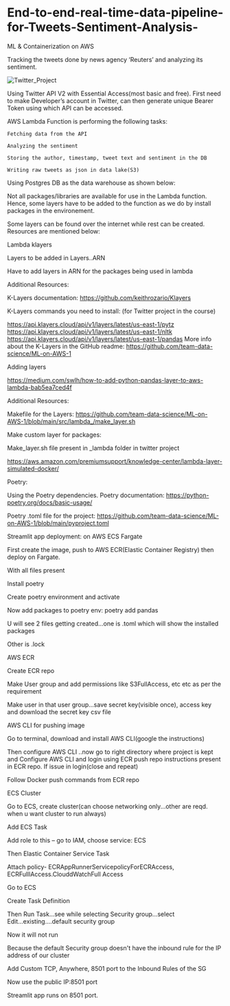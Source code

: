 # End-to-end-real-time-data-pipeline-for-Tweets-Sentiment-Analysis-

ML & Containerization on AWS 

Tracking the tweets done by news agency ‘Reuters’ and analyzing its sentiment. 


![Twitter_Project](https://user-images.githubusercontent.com/57750483/199290956-139c9a3a-dcd4-4ec6-a668-45a0280fcea5.png)



 

Using Twitter API V2 with Essential Access(most basic and free). First need to make Developer’s account in Twitter, can then generate unique Bearer Token using which API can be accessed.  

AWS Lambda Function is performing the following tasks: 

    Fetching data from the API 

    Analyzing the sentiment 

    Storing the author, timestamp, tweet text and sentiment in the DB 

    Writing raw tweets as json in data lake(S3) 

Using Postgres DB as the data warehouse as shown below: 

Not all packages/libraries are available for use in the Lambda function. Hence, some layers have to be added to the function as we do by install packages in the environement.  

Some layers can be found over the internet while rest can be created. Resources are mentioned below:  

Lambda klayers  

Layers to be added in Layers..ARN   

Have to add layers in ARN for the packages being used in lambda  

Additional Resources:  

K-Layers documentation: https://github.com/keithrozario/Klayers  

K-Layers commands you need to install: (for Twitter project in the course)  

https://api.klayers.cloud/api/v1/layers/latest/us-east-1/pytz https://api.klayers.cloud/api/v1/layers/latest/us-east-1/nltk https://api.klayers.cloud/api/v1/layers/latest/us-east-1/pandas More info about the K-Layers in the GitHub readme: https://github.com/team-data-science/ML-on-AWS-1  

 

Adding layers  

https://medium.com/swlh/how-to-add-python-pandas-layer-to-aws-lambda-bab5ea7ced4f  

Additional Resources:  

Makefile for the Layers: https://github.com/team-data-science/ML-on-AWS-1/blob/main/src/lambda_/make_layer.sh  

Make custom layer for packages:  

Make_layer.sh file present in _lambda folder in twitter project  

https://aws.amazon.com/premiumsupport/knowledge-center/lambda-layer-simulated-docker/   

Poetry: 

Using the Poetry dependencies. Poetry documentation: https://python-poetry.org/docs/basic-usage/  

Poetry .toml file for the project: https://github.com/team-data-science/ML-on-AWS-1/blob/main/pyproject.toml  

 

 

Streamlit app deployment: on AWS ECS Fargate 

First create the image, push to AWS ECR(Elastic Container Registry) then deploy on Fargate.  

With all files present 

Install poetry  

Create poetry environment and activate  

Now add packages to poetry env: poetry add pandas 

U will see 2 files getting created...one is .toml which will show the installed packages 

Other is .lock 

 

AWS ECR 

Create ECR repo 

Make User group and add permissions like S3FullAccess, etc etc as per the requirement 

Make user in that user group...save secret key(visible once), access key and download the secret key csv file 

 

AWS CLI for pushing image 

Go to terminal, download and install AWS CLI(google the instructions) 

Then configure AWS CLI ..now go to right directory where project is kept and Configure AWS CLI and login using ECR push repo instructions present in ECR repo. If issue in login(close and repeat) 

 

 

 

 

 

Follow Docker push commands from ECR repo  

 

ECS Cluster 

Go to ECS, create cluster(can choose networking only...other are reqd. when u want cluster to run always) 

Add ECS Task 

Add role to this – go to IAM, choose service: ECS  

Then Elastic Container Service Task 

Attach policy- ECRAppRunnerServicepolicyForECRAccess, ECRFulllAccess.ClouddWatchFull Access 

 

Go to ECS  

Create Task Definition 

Then Run Task...see while selecting Security group...select Edit...existing....default security group 

 

Now it will not run 

Because the default Security group doesn't have the inbound rule for the IP address of our cluster 

Add Custom TCP, Anywhere, 8501 port to the Inbound Rules of the SG 

Now use the public IP:8501 port 

Streamlit app runs on 8501 port. 

 


